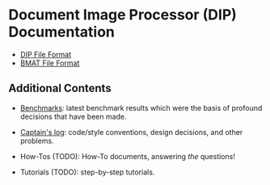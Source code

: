 Document Image Processor (DIP) Documentation
============================================

* [DIP File Format](dip_file-format.md)
* [BMAT File Format](bmat_file-format.md)

Additional Contents
-------------------
* [Benchmarks](benchmarks/index.md):
    latest benchmark results which were the basis of profound decisions that have been made.

* [Captain's log](captains-log/index.md):
    code/style conventions, design decisions, and other problems.

* How-Tos (TODO): 
    How-To documents, answering *the* questions!

* Tutorials (TODO): 
    step-by-step tutorials.

